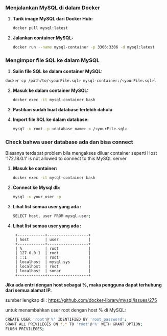 
### Menjalankan MySQL di dalam Docker
1. **Tarik image MySQL dari Docker Hub:**
   ```sh
   docker pull mysql:latest
   ```

2. **Jalankan container MySQL:**
   ```sh
   docker run --name mysql-container -p 3306:3306 -d mysql:latest
   ```

### Mengimpor file SQL ke dalam MySQL
1.  **Salin file SQL ke dalam container MySQL:**
   ```sh
   docker cp /path/to/<yourFile.sql> mysql-container:/<yourFile.sql>l
   ```

2. **Masuk ke dalam container MySQL:**
   ```sh
   docker exec -it mysql-container bash
   ```
3. **Pastikan sudah buat database terlebih dahulu**

4. **Import file SQL ke dalam database:**
   ```sh
   mysql -u root -p <database_name> < /<yourFile.sql>
   ```


### Check bahwa user database ada dan bisa connect 
 Biasanya terdapat problem bila mengakses diluar container seperti Host '172.18.0.1' is not allowed to connect to this MySQL server
1. **Masuk ke container:**
   ```sh
   docker exec -it mysql-container bash
   ```

2. **Connect ke Mysql db:**
   ```sh
   mysql -u your_user -p
   ```

3. **Lihat list semua user yang ada :**
   ```sh
   SELECT host, user FROM mysql.user;
   ```

4. **Lihat list semua user yang ada :**
   ```
    +------------+------------------+
    | host       | user             |
    +------------+------------------+
    | %          | root             |
    | 127.0.0.1  | root             |
    | ::1        | root             |
    | localhost  | mysql.sys        |
    | localhost  | root             |
    | localhost  | sonar            |
    +------------+------------------+
   ```
 **Jika ada entri dengan host sebagai %, maka pengguna dapat terhubung dari semua alamat IP.**


 sumber lengkap di : https://github.com/docker-library/mysql/issues/275


untuk menambahkan user root dengan host % di MySQL:
```sh
CREATE USER 'root'@'%' IDENTIFIED BY 'root_password';
GRANT ALL PRIVILEGES ON *.* TO 'root'@'%' WITH GRANT OPTION;
FLUSH PRIVILEGES;
```

 
